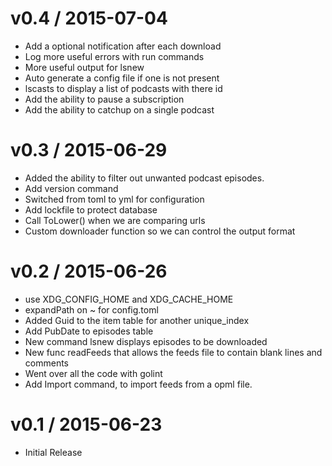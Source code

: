 # v0.4 / 2015-07-04

* Add a optional notification after each download
* Log more useful errors with run commands
* More useful output for lsnew
* Auto generate a config file if one is not present
* lscasts to display a list of podcasts with there id
* Add the ability to pause a subscription
* Add the ability to catchup on a single podcast

# v0.3 / 2015-06-29

* Added the ability to filter out unwanted podcast episodes.
* Add version command
* Switched from toml to yml for configuration
* Add lockfile to protect database
* Call ToLower() when we are comparing urls
* Custom downloader function so we can control the output format

# v0.2 / 2015-06-26

* use XDG_CONFIG_HOME and XDG_CACHE_HOME
* expandPath on ~ for config.toml
* Added Guid to the item table for another unique_index
* Add PubDate to episodes table
* New command lsnew displays episodes to be downloaded
* New func readFeeds that allows the feeds file to contain blank lines and comments
* Went over all the code with golint
* Add Import command, to import feeds from a opml file.

# v0.1 / 2015-06-23

* Initial Release
